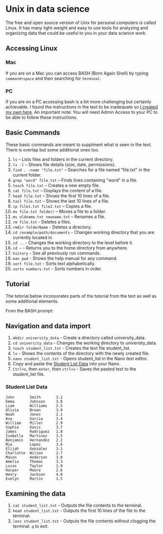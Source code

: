 # Unix in data science
The free and open source version of Unix for personal computers is called Linux. It has many light-weight and easy to use tools for analyzing and organizing data that could be useful to you in your data science work.
## Accessing Linux 
### Mac
If you are on a Mac you can access BASH (Born Again Shell) by typing:
`command+space` and then searching for `terminal`.
### PC
If you are on a PC accessing bash is a bit more challenging but certainly achievable. I found the instructions in the text to be inadequate so [I created my own here](https://tennesseetechuniversity-my.sharepoint.com/:p:/g/personal/mlittrell_tntech_edu/EW-ikoZA5zVLvd3ueLH-TOoBl5SIqtIwn2AZeZJUxtH6kQ?e=cqpPZS). An important note: You will need Admin Access to your PC to be able to follow these instructions.
## Basic Commands
These basic commands are meant to supplment what is seen in the text. There is overlap but some additional ones too.

1. `ls` – Lists files and folders in the current directory.
2. `ls -l` – Shows file details (size, date, permissions).
3. `find . -name "file.txt"` – Searches for a file named "file.txt" in the current folder.
4. `grep "word" file.txt` – Finds lines containing "word" in a file.
5. `touch file.txt` – Creates a new empty file.
6. `cat file.txt` – Displays the content of a file.
7. `head file.txt` – Shows the first 10 lines of a file.
8. `tail file.txt` – Shows the last 10 lines of a file.
9. `cp file1.txt file2.txt` – Copies a file.
10. `mv file.txt folder/` – Moves a file to a folder.
11. `mv oldname.txt newname.txt` – Renames a file.
12. `rm file.txt` - Deletes a files.
13. `rmdir folderName` - Deletes a directory.
14. `cd /example/path/documents` - Changes working directory that you are currently located in
15. `cd ..` - Changes the working directory to the level before it.
16. `cd ~` - Returns you to the home directory from anywhere.
17. `history` - See all previously run commands.
18. `man pwd` - Shows the help manual for any command.
19. `sort file.txt` - Sorts text alphabetically.
20. `sorts numbers.txt` - Sorts numbers in order.

## Tutorial
The tutorial below incorporates parts of the tutorial from the text as well as some additional elements.

From the BASH prompt:
## Navigation and data import
1. `mkdir university_data` - Create a directory called university_data.
2. `cd university_data` - Changes the working directory to univeristy_data.
3. `touch student_list.txt` - Creates the text file student_list.
4. `ls` - Shows the contents of the directory with the newly created file.
5. `nano student_list.txt` - Opens student_list in the Nano text editor.
6. Copy and paste the [Student List Data](https://github.com/mlittrell-ttu/HRED-7160/blob/main/Chapter%204%3A%20Unix.md#student-list-data) into your Nano.
7. `Ctrl+o`, then `enter`, then `ctrl+x` - Saves the pasted text to the student_list file.
### Student List Data
```
John       Smith       3.2
Emma       Johnson     3.8
Liam       Williams    2.5
Olivia     Brown       3.9
Noah       Jones       2.1
Ava        Garcia      3.4
William    Miller      2.9
Sophia     Davis       3.7
James      Rodriguez   1.8
Isabella   Martinez    3.5
Benjamin   Hernandez   2.2
Mia        Lopez       3.6
Elijah     Gonzalez    3.1
Charlotte  Wilson      2.7
Mason      Anderson    3.0
Amelia     Thomas      3.3
Lucas      Taylor      1.9
Harper     Moore       2.6
Henry      Jackson     4.0
Evelyn     Martin      1.5
```
## Examining the data
1. `cat student_list.txt` - Outputs the file contents to the terminal.
2. `head student_list.txt` - Outputs the first 10 lines of the file to the terminal.
3. `less student_list.txt` - Outputs the file contents without clogging the terminal. `q` to exit.
